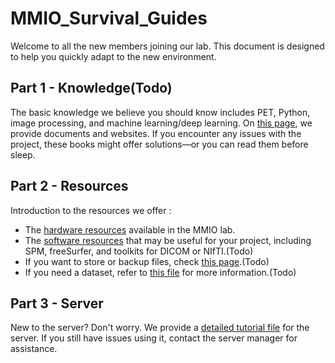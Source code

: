 # MMIO_Survival_Guides
Welcome to all the new members joining our lab. This document is designed to help you quickly adapt to the new environment.
<br/>


## Part 1 - Knowledge(Todo)
The basic knowledge we believe you should know includes PET, Python, image processing, and machine learning/deep learning. On [this page](https://github.com/NTUMMIO/MMIO_Survival_Guides/blob/main/file/Knowledge.md), we provide documents and websites. If you encounter any issues with the project, these books might offer solutions—or you can read them before sleep.

## Part 2 - Resources
Introduction to the resources we offer :
* The [hardware resources](https://github.com/NTUMMIO/MMIO_Survival_Guides_P/blob/main/file/Hardware_resource%E2%80%8B.md) available in the MMIO lab.
* The [software resources](https://github.com/NTUMMIO/MMIO_Survival_Guides/tree/main/file/software) that may be useful for your project, including SPM, freeSurfer, and toolkits for DICOM or NIfTI.(Todo)
* If you want to store or backup files, check [this page](#).(Todo)
* If you need a dataset, refer to [this file](#) for more information.(Todo)

## Part 3 - Server
New to the server? Don't worry. We provide a [detailed tutorial file](https://github.com/NTUMMIO/MMIO_Survival_Guides_P/blob/main/file/shiao_nas.md) for the server. If you still have issues using it, contact the server manager for assistance.

 
